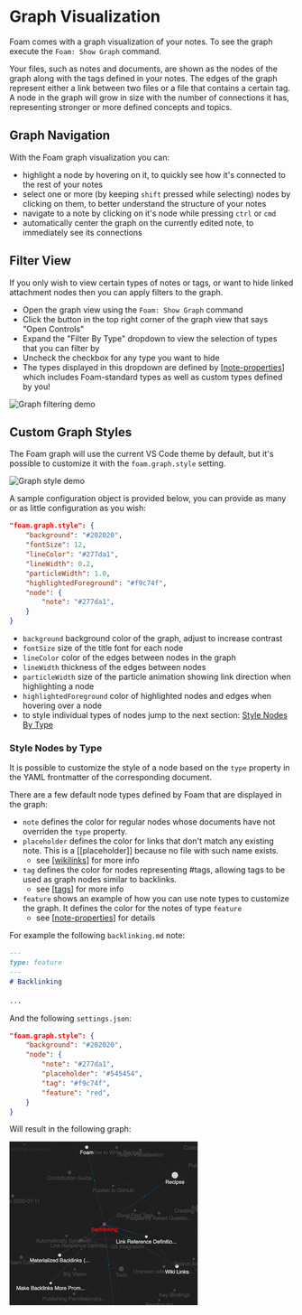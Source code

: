 # Graph Visualization

Foam comes with a graph visualization of your notes.
To see the graph execute the `Foam: Show Graph` command.

Your files, such as notes and documents, are shown as the nodes of the graph along with the tags defined in your notes. The edges of the graph represent either a link between two files or a file that contains a certain tag. A node in the graph will grow in size with the number of connections it has, representing stronger or more defined concepts and topics.

## Graph Navigation

With the Foam graph visualization you can:

- highlight a node by hovering on it, to quickly see how it's connected to the rest of your notes
- select one or more (by keeping `shift` pressed while selecting) nodes by clicking on them, to better understand the structure of your notes
- navigate to a note by clicking on it's node while pressing `ctrl` or `cmd`
- automatically center the graph on the currently edited note, to immediately see its connections

## Filter View

If you only wish to view certain types of notes or tags, or want to hide linked attachment nodes then you can apply filters to the graph.

- Open the graph view using the `Foam: Show Graph` command
- Click the button in the top right corner of the graph view that says "Open Controls"
- Expand the "Filter By Type" dropdown to view the selection of types that you can filter by
- Uncheck the checkbox for any type you want to hide
- The types displayed in this dropdown are defined by [[note-properties]] which includes Foam-standard types as well as custom types defined by you!

![Graph filtering demo](../../assets/images/graph-filter.gif)

## Custom Graph Styles

The Foam graph will use the current VS Code theme by default, but it's possible to customize it with the `foam.graph.style` setting.

![Graph style demo](../../assets/images/graph-style.gif)

A sample configuration object is provided below, you can provide as many or as little configuration as you wish:

```json
"foam.graph.style": {
    "background": "#202020",
    "fontSize": 12,
    "lineColor": "#277da1",
    "lineWidth": 0.2,
    "particleWidth": 1.0,
    "highlightedForeground": "#f9c74f",
    "node": {
        "note": "#277da1",
    }
}
```

- `background` background color of the graph, adjust to increase contrast
- `fontSize` size of the title font for each node
- `lineColor` color of the edges between nodes in the graph
- `lineWidth` thickness of the edges between nodes
- `particleWidth` size of the particle animation showing link direction when highlighting a node
- `highlightedForeground` color of highlighted nodes and edges when hovering over a node
- to style individual types of nodes jump to the next section: [Style Nodes By Type](#style-nodes-by-type)

### Style Nodes by Type

It is possible to customize the style of a node based on the `type` property in the YAML frontmatter of the corresponding document.

There are a few default node types defined by Foam that are displayed in the graph:

- `note` defines the color for regular nodes whose documents have not overriden the `type` property.
- `placeholder` defines the color for links that don't match any existing note. This is a [[placeholder]] because no file with such name exists.
  - see [[wikilinks]] for more info <!--NOTE: this placeholder link should NOT have an associated file. This is to demonstrate the custom coloring-->
- `tag` defines the color for nodes representing #tags, allowing tags to be used as graph nodes similar to backlinks.
  - see [[tags]] for more info
- `feature` shows an example of how you can use note types to customize the graph. It defines the color for the notes of type `feature`
  - see [[note-properties]] for details

For example the following `backlinking.md` note:

```markdown
---
type: feature
---
# Backlinking

...
```

And the following `settings.json`:

```json
"foam.graph.style": {
    "background": "#202020",
    "node": {
        "note": "#277da1",
        "placeholder": "#545454",
        "tag": "#f9c74f",
        "feature": "red",
    }
}
```

Will result in the following graph:

![Style node by type](../../assets/images/style-node-by-type.png)

[//begin]: # "Autogenerated link references for markdown compatibility"
[note-properties]: note-properties.md "Note Properties"
[wikilinks]: wikilinks.md "Wikilinks"
[tags]: tags.md "Tags"
[//end]: # "Autogenerated link references"
